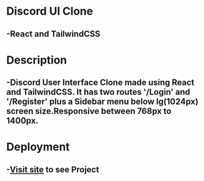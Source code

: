 # Discord UI Clone
  ## -React and TailwindCSS

# Description
## -Discord User Interface Clone made using React and TailwindCSS. It has two routes '/Login' and '/Register' plus a Sidebar menu below lg(1024px) screen size.Responsive between 768px to 1400px.

# Deployment
## -[Visit site](https://mukund-jaiswar.github.io/Discord_User_Interface/) to see Project

